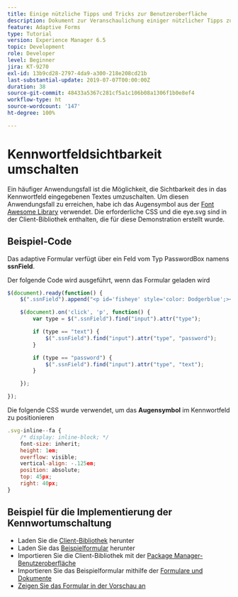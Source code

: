 ```yaml
---
title: Einige nützliche Tipps und Tricks zur Benutzeroberfläche
description: Dokument zur Veranschaulichung einiger nützlicher Tipps zur Benutzeroberfläche
feature: Adaptive Forms
type: Tutorial
version: Experience Manager 6.5
topic: Development
role: Developer
level: Beginner
jira: KT-9270
exl-id: 13b9cd28-2797-4da9-a300-218e208cd21b
last-substantial-update: 2019-07-07T00:00:00Z
duration: 38
source-git-commit: 48433a5367c281cf5a1c106b08a1306f1b0e8ef4
workflow-type: ht
source-wordcount: '147'
ht-degree: 100%

---
```


# Kennwortfeldsichtbarkeit umschalten

Ein häufiger Anwendungsfall ist die Möglichkeit, die Sichtbarkeit des in das Kennwortfeld eingegebenen Textes umzuschalten.
Um diesen Anwendungsfall zu erreichen, habe ich das Augensymbol aus der [Font Awesome Library](https://fontawesome.com/) verwendet. Die erforderliche CSS und die eye.svg sind in der Client-Bibliothek enthalten, die für diese Demonstration erstellt wurde.



## Beispiel-Code

Das adaptive Formular verfügt über ein Feld vom Typ PasswordBox namens **ssnField**.

Der folgende Code wird ausgeführt, wenn das Formular geladen wird

```javascript
$(document).ready(function() {
    $(".ssnField").append("<p id='fisheye' style='color: Dodgerblue';><i class='fa fa-eye'></i></p>");

    $(document).on('click', 'p', function() {
        var type = $(".ssnField").find("input").attr("type");

        if (type == "text") {
            $(".ssnField").find("input").attr("type", "password");
        }

        if (type == "password") {
            $(".ssnField").find("input").attr("type", "text");
        }

    });

});
```

Die folgende CSS wurde verwendet, um das **Augensymbol** im Kennwortfeld zu positionieren

```javascript
.svg-inline--fa {
    /* display: inline-block; */
    font-size: inherit;
    height: 1em;
    overflow: visible;
    vertical-align: -.125em;
    position: absolute;
    top: 45px;
    right: 40px;
}
```

## Beispiel für die Implementierung der Kennwortumschaltung

* Laden Sie die [Client-Bibliothek](assets/simple-ui-tips.zip) herunter
* Laden Sie das [Beispielformular](assets/simple-ui-tricks-form.zip) herunter
* Importieren Sie die Client-Bibliothek mit der [Package Manager-Benutzeroberfläche](http://localhost:4502/crx/packmgr/index.jsp)
* Importieren Sie das Beispielformular mithilfe der [Formulare und Dokumente](http://localhost:4502/aem/forms.html/content/dam/formsanddocuments)
* [Zeigen Sie das Formular in der Vorschau an](http://localhost:4502/content/dam/formsanddocuments/simpleuitips/jcr:content?wcmmode=disabled)

